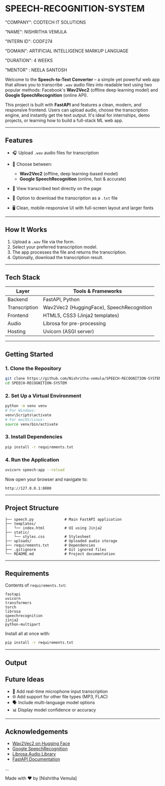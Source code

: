 # SPEECH-RECOGNITION-SYSTEM

"COMPANY": CODTECH IT SOLUTIONS

"NAME": NISHRITHA VEMULA

"INTERN ID": CODF274

"DOMAIN": ARTIFICIAL INTELLIGENCE MARKUP LANGUAGE

"DURATION": 4 WEEKS

"MENTOR" : NEELA SANTOSH



Welcome to the **Speech-to-Text Converter** – a simple yet powerful web app that allows you to transcribe `.wav` audio files into readable text using two popular methods: Facebook's **Wav2Vec2** (offline deep learning model) and **Google SpeechRecognition** (online API).

This project is built with **FastAPI** and features a clean, modern, and responsive frontend. Users can upload audio, choose the transcription engine, and instantly get the text output. It's ideal for internships, demo projects, or learning how to build a full-stack ML web app.

---

##  Features

* 🎧 Upload `.wav` audio files for transcription
* 🧠 Choose between:

  * **Wav2Vec2** (offline, deep learning-based model)
  * **Google SpeechRecognition** (online, fast & accurate)
* 📄 View transcribed text directly on the page
* 📅 Option to download the transcription as a `.txt` file
* 🖥️ Clean, mobile-responsive UI with full-screen layout and larger fonts

---

##  How It Works

1. Upload a `.wav` file via the form.
2. Select your preferred transcription model.
3. The app processes the file and returns the transcription.
4. Optionally, download the transcription result.

---

##  Tech Stack

| Layer         | Tools & Frameworks                        |
| ------------- | ----------------------------------------- |
| Backend       | FastAPI, Python                           |
| Transcription | Wav2Vec2 (HuggingFace), SpeechRecognition |
| Frontend      | HTML5, CSS3 (Jinja2 templates)            |
| Audio         | Librosa for pre-processing                |
| Hosting       | Uvicorn (ASGI server)                     |

---

##  Getting Started

### 1. Clone the Repository

```bash
git clone https://github.com/Nishritha-vemula/SPEECH-RECOGNITION-SYSTEM.git
cd SPEECH-RECOGNITION-SYSTEM
```

### 2. Set Up a Virtual Environment

```bash
python -m venv venv
# For Windows:
venv\Scripts\activate
# For macOS/Linux:
source venv/bin/activate
```

### 3. Install Dependencies

```bash
pip install -r requirements.txt
```

### 4. Run the Application

```bash
uvicorn speech:app --reload
```

Now open your browser and navigate to:

```
http://127.0.0.1:8000
```

---

##  Project Structure

```
├── speech.py              # Main FastAPI application
├── templates/
│   └── index.html         # UI using Jinja2
├── static/
│   └── styles.css         # Stylesheet
├── uploads/               # Uploaded audio storage
├── requirements.txt       # Dependencies
├── .gitignore             # Git ignored files
└── README.md              # Project documentation
```

---

##  Requirements

Contents of `requirements.txt`:

```
fastapi
uvicorn
transformers
torch
librosa
speechrecognition
jinja2
python-multipart
```

Install all at once with:

```bash
pip install -r requirements.txt
```

---

##  Output


##  Future Ideas

* 🎤 Add real-time microphone input transcription
* 🌐 Add support for other file types (MP3, FLAC)
* 🗣️ Include multi-language model options
* 📊 Display model confidence or accuracy

---

##  Acknowledgements

* [Wav2Vec2 on Hugging Face](https://huggingface.co/facebook/wav2vec2-base-960h)
* [Google SpeechRecognition](https://pypi.org/project/SpeechRecognition/)
* [Librosa Audio Library](https://librosa.org/)
* [FastAPI Documentation](https://fastapi.tiangolo.com/)

...

Made with ❤️ by \[Nishritha Vemula]

